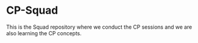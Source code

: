 # CP-Squad
This is the Squad repository where we conduct the CP sessions and we are also learning the CP concepts.
